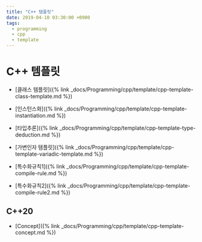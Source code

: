 ```yaml
---
title: "C++ 템플릿"
date: 2019-04-10 03:30:00 +0900
tags:
  - programming
  - cpp
  - template
---
```


C++ 템플릿
===

* [클래스 템플릿]({% link _docs/Programming/cpp/template/cpp-template-class-template.md %})
* [인스턴스화]({% link _docs/Programming/cpp/template/cpp-template-instantiation.md %})
* [타입추론]({% link _docs/Programming/cpp/template/cpp-template-type-deduction.md %})
* [가변인자 템플릿]({% link _docs/Programming/cpp/template/cpp-template-variadic-template.md %})

* [특수화규칙1]({% link _docs/Programming/cpp/template/cpp-template-compile-rule.md %})
* [특수화규칙2]({% link _docs/Programming/cpp/template/cpp-template-compile-rule2.md %})


C++20
---
* [Concept]({% link _docs/Programming/cpp/template/cpp-template-concept.md %})

